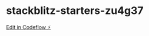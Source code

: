 # stackblitz-starters-zu4g37

[Edit in Codeflow ⚡️](https://stackblitz.com/~/github.com/AbraaoAlves/stackblitz-starters-zu4g37)